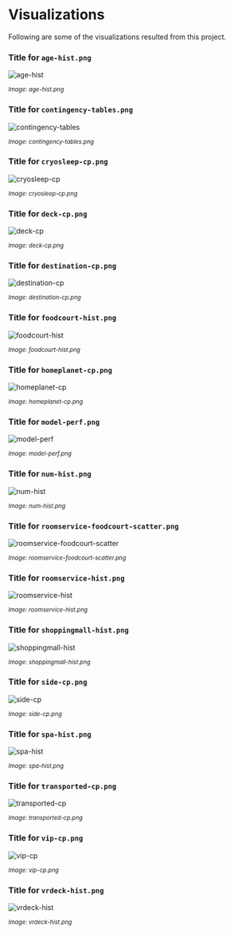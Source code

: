 # Visualizations
Following are some of the visualizations resulted from this project.
### Title for `age-hist.png`
![age-hist](docs/images/age-hist.png)

<small><i>Image: age-hist.png</i></small>
<br/>
### Title for `contingency-tables.png`
![contingency-tables](docs/images/contingency-tables.png)

<small><i>Image: contingency-tables.png</i></small>
<br/>
### Title for `cryosleep-cp.png`
![cryosleep-cp](docs/images/cryosleep-cp.png)

<small><i>Image: cryosleep-cp.png</i></small>
<br/>
### Title for `deck-cp.png`
![deck-cp](docs/images/deck-cp.png)

<small><i>Image: deck-cp.png</i></small>
<br/>
### Title for `destination-cp.png`
![destination-cp](docs/images/destination-cp.png)

<small><i>Image: destination-cp.png</i></small>
<br/>
### Title for `foodcourt-hist.png`
![foodcourt-hist](docs/images/foodcourt-hist.png)

<small><i>Image: foodcourt-hist.png</i></small>
<br/>
### Title for `homeplanet-cp.png`
![homeplanet-cp](docs/images/homeplanet-cp.png)

<small><i>Image: homeplanet-cp.png</i></small>
<br/>
### Title for `model-perf.png`
![model-perf](docs/images/model-perf.png)

<small><i>Image: model-perf.png</i></small>
<br/>
### Title for `num-hist.png`
![num-hist](docs/images/num-hist.png)

<small><i>Image: num-hist.png</i></small>
<br/>
### Title for `roomservice-foodcourt-scatter.png`
![roomservice-foodcourt-scatter](docs/images/roomservice-foodcourt-scatter.png)

<small><i>Image: roomservice-foodcourt-scatter.png</i></small>
<br/>
### Title for `roomservice-hist.png`
![roomservice-hist](docs/images/roomservice-hist.png)

<small><i>Image: roomservice-hist.png</i></small>
<br/>
### Title for `shoppingmall-hist.png`
![shoppingmall-hist](docs/images/shoppingmall-hist.png)

<small><i>Image: shoppingmall-hist.png</i></small>
<br/>
### Title for `side-cp.png`
![side-cp](docs/images/side-cp.png)

<small><i>Image: side-cp.png</i></small>
<br/>
### Title for `spa-hist.png`
![spa-hist](docs/images/spa-hist.png)

<small><i>Image: spa-hist.png</i></small>
<br/>
### Title for `transported-cp.png`
![transported-cp](docs/images/transported-cp.png)

<small><i>Image: transported-cp.png</i></small>
<br/>
### Title for `vip-cp.png`
![vip-cp](docs/images/vip-cp.png)

<small><i>Image: vip-cp.png</i></small>
<br/>
### Title for `vrdeck-hist.png`
![vrdeck-hist](docs/images/vrdeck-hist.png)

<small><i>Image: vrdeck-hist.png</i></small>
<br/>